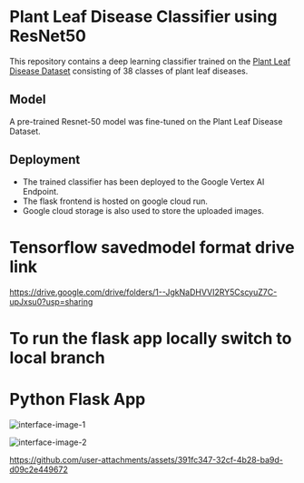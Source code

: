 # Plant Leaf Disease Classifier using ResNet50

This repository contains a deep learning classifier trained on the [Plant Leaf Disease Dataset](https://www.kaggle.com/datasets/vipoooool/new-plant-diseases-dataset) consisting of 38 classes of plant leaf diseases. 

## Model 

A pre-trained Resnet-50 model was fine-tuned on the Plant Leaf Disease Dataset.

## Deployment

* The trained classifier has been deployed to the Google Vertex AI Endpoint. 
* The flask frontend is hosted on google cloud run.
* Google cloud storage is also used to store the uploaded images.

# Tensorflow savedmodel format drive link

https://drive.google.com/drive/folders/1--JgkNaDHVVI2RY5CscyuZ7C-upJxsu0?usp=sharing

# To run the flask app locally switch to local branch

# Python Flask App

![interface-image-1](https://github.com/user-attachments/assets/99d8cdcb-b033-4c2c-8a2a-fdeb05dd9c12)

![interface-image-2](https://github.com/user-attachments/assets/6d0a5c00-41a8-4e3d-90b6-df09a80d7b47)


https://github.com/user-attachments/assets/391fc347-32cf-4b28-ba9d-d09c2e449672
